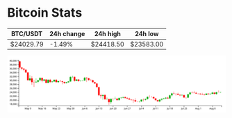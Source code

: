 # Bitcoin Stats

BTC/USDT|24h change|24h high|24h low|
|---|---|---|---|
|$24029.79|-1.49%|$24418.50|$23583.00|

<img src="./chart.svg">
